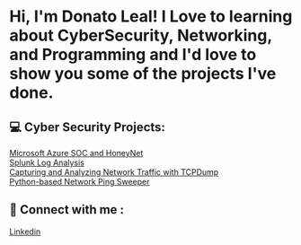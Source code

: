 <h1>Hi, I'm Donato Leal!
<a>I Love to learning about CyberSecurity, Networking, and Programming and I'd love to show you some of the projects I've done.</a>

<h2> 💻 Cyber Security Projects:</h2>
<a href="https://github.com/DonDon693/Microsoft-Azure-SOC-and-HoneyNet"> Microsoft Azure SOC and HoneyNet <br /></a>
<a href="https://docs.google.com/presentation/d/1vZUqXOVA5twxAbmjq6wKguAbiWddZAxbsu4MOyWbjzo/edit?usp=sharing"> Splunk Log Analysis <br /></a>
<a href="https://docs.google.com/document/d/1LnW-_VE5rBaXdLZssQu0ROdWrGmsRQIvpuvlgwCBSRY/edit?usp=sharing"> Capturing and Analyzing Network Traffic with TCPDump <br /></a>
<a href="https://github.com/DonDon693/Python-Based-Network-Ping-Sweeper/tree/main"> Python-based Network Ping Sweeper <br /></a>
<h2> 🤳 Connect with me :</h2>
  <a href="https://www.linkedin.com/in/donatoleal369/"> Linkedin</a>
